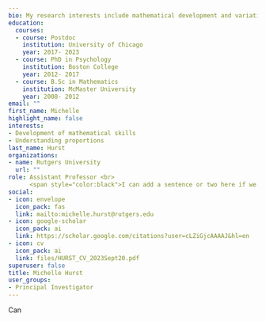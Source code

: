 ```yaml
---
bio: My research interests include mathematical development and variations in performance across contexts.
education:
  courses:
  - course: Postdoc 
    institution: University of Chicago
    year: 2017- 2023
  - course: PhD in Psychology
    institution: Boston College
    year: 2012- 2017
  - course: B.Sc in Mathematics
    institution: McMaster University
    year: 2008- 2012
email: ""
first_name: Michelle
highlight_name: false
interests:
- Development of mathematical skills
- Understanding proportions
last_name: Hurst
organizations:
- name: Rutgers University
  url: ""
role: Assistant Professor <br>
      <span style="color:black">I can add a sentence or two here if we wanna have a mini-bio on the people page. I can even change the font color. What should it include? </span>
social:
- icon: envelope
  icon_pack: fas
  link: mailto:michelle.hurst@rutgers.edu
- icon: google-scholar
  icon_pack: ai
  link: https://scholar.google.com/citations?user=cLZiGjcAAAAJ&hl=en
- icon: cv
  icon_pack: ai
  link: files/HURST_CV_2023Sept20.pdf
superuser: false
title: Michelle Hurst
user_groups:
- Principal Investigator
---
```

Can